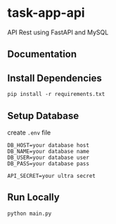 # task-app-api
API Rest using FastAPI and MySQL

## Documentation

## Install Dependencies
```shell
pip install -r requirements.txt
```

## Setup Database
create `.env` file
```text
DB_HOST=your database host
DB_NAME=your database name
DB_USER=your database user
DB_PASS=your database pass

API_SECRET=your ultra secret
```

## Run Locally
```shell
python main.py
```